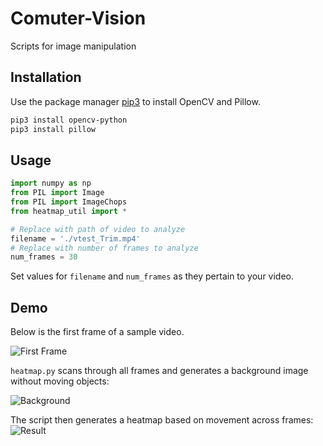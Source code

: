 # Comuter-Vision
Scripts for image manipulation

## Installation

Use the package manager [pip3](https://pip.pypa.io/en/stable/) to install OpenCV and Pillow.

```bash
pip3 install opencv-python
pip3 install pillow
```

## Usage

```python
import numpy as np
from PIL import Image
from PIL import ImageChops
from heatmap_util import *

# Replace with path of video to analyze
filename = './vtest_Trim.mp4'
# Replace with number of frames to analyze
num_frames = 30
```
Set values for `filename` and `num_frames` as they pertain to your video.

## Demo
Below is the first frame of a sample video.

![First Frame](https://raw.githubusercontent.com/akshay24anil/Image-Tools/master/frame0.jpg)

`heatmap.py` scans through all frames and generates a background image without moving objects:

![Background](https://raw.githubusercontent.com/akshay24anil/Image-Tools/master/background.jpg)

The script then generates a heatmap based on movement across frames:
![Result](https://raw.githubusercontent.com/akshay24anil/Image-Tools/master/result.jpg)
